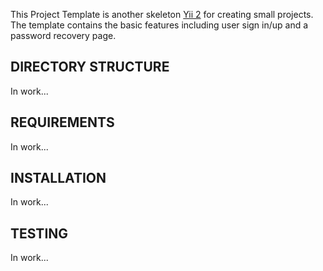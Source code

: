 This Project Template is another skeleton [Yii 2](http://www.yiiframework.com/) for creating small projects.
The template contains the basic features including user sign in/up and a password recovery page.

DIRECTORY STRUCTURE
-------------------
In work...

REQUIREMENTS
------------
In work...

INSTALLATION
------------
In work...

TESTING
-------
In work...
